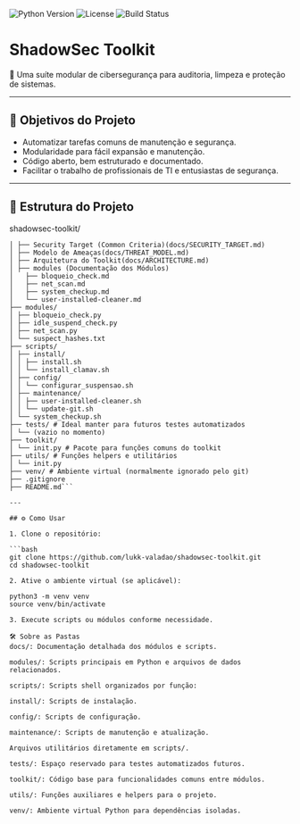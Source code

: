 ![Python Version](https://img.shields.io/badge/python-3.8%2B-blue.svg)
![License](https://img.shields.io/badge/license-MIT-green.svg)
![Build Status](https://img.shields.io/badge/build-passing-brightgreen.svg)

# ShadowSec Toolkit

🔐 Uma suíte modular de cibersegurança para auditoria, limpeza e proteção de sistemas.

---

## 🎯 Objetivos do Projeto

- Automatizar tarefas comuns de manutenção e segurança.
- Modularidade para fácil expansão e manutenção.
- Código aberto, bem estruturado e documentado.
- Facilitar o trabalho de profissionais de TI e entusiastas de segurança.

---

## 📁 Estrutura do Projeto

shadowsec-toolkit/
```├── docs/
│ ├── Security Target (Common Criteria)(docs/SECURITY_TARGET.md)
│ ├── Modelo de Ameaças(docs/THREAT_MODEL.md)
│ ├── Arquitetura do Toolkit(docs/ARCHITECTURE.md)
│ ├── modules (Documentação dos Módulos)
│   ├── bloqueio_check.md
│   ├── net_scan.md
│   ├── system_checkup.md
│   └── user-installed-cleaner.md
├── modules/
│ ├── bloqueio_check.py
│ ├── idle_suspend_check.py
│ ├── net_scan.py
│ └── suspect_hashes.txt
├── scripts/
│ ├── install/
│ │ ├── install.sh
│ │ └── install_clamav.sh
│ ├── config/
│ │ └── configurar_suspensao.sh
│ ├── maintenance/
│ │ ├── user-installed-cleaner.sh
│ │ └── update-git.sh
│ └── system_checkup.sh
├── tests/ # Ideal manter para futuros testes automatizados
│ └── (vazio no momento)
├── toolkit/
│ └── init.py # Pacote para funções comuns do toolkit
├── utils/ # Funções helpers e utilitários
│ └── init.py
├── venv/ # Ambiente virtual (normalmente ignorado pelo git)
├── .gitignore
├── README.md```

---

## ⚙️ Como Usar

1. Clone o repositório:

```bash
git clone https://github.com/lukk-valadao/shadowsec-toolkit.git
cd shadowsec-toolkit

2. Ative o ambiente virtual (se aplicável):

python3 -m venv venv
source venv/bin/activate

3. Execute scripts ou módulos conforme necessidade.

🛠 Sobre as Pastas
docs/: Documentação detalhada dos módulos e scripts.

modules/: Scripts principais em Python e arquivos de dados relacionados.

scripts/: Scripts shell organizados por função:

install/: Scripts de instalação.

config/: Scripts de configuração.

maintenance/: Scripts de manutenção e atualização.

Arquivos utilitários diretamente em scripts/.

tests/: Espaço reservado para testes automatizados futuros.

toolkit/: Código base para funcionalidades comuns entre módulos.

utils/: Funções auxiliares e helpers para o projeto.

venv/: Ambiente virtual Python para dependências isoladas.
